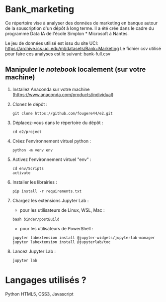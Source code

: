 # Bank_marketing
Ce répertoire vise à analyser des données de marketing en banque autour de la souscription d'un dépôt à long terme. Il a été crée dans le cadre du programme Data IA de l'école Simplon * Microsoft à Nantes.

Le jeu de données utilisé est issu du site UCI: https://archive.ics.uci.edu/ml/datasets/Bank+Marketing
Le fichier csv utilisé pour faire ces analyses est le suivant: bank-full.csv

## Manipuler le *notebook* localement (sur votre machine)

1. Installez Anaconda sur votre machine (https://www.anaconda.com/products/individual)

2. Clonez le dépôt :
    ```
    git clone https://github.com/fougere44/e2.git
    ```

3. Déplacez-vous dans le répertoire du dépôt :
    ```
    cd e2/project
    ```

4. Créez l'environnement virtuel python :
    ```
    python -m venv env
    ```

5. Activez l'environnement virtuel "env" :
    ```
    cd env/Scripts
    activate
    ```
    
6. Installer les librairies :
    ```
    pip install -r requirements.txt
    ```

7. Chargez les extensions Jupyter Lab :

    - pour les utilisateurs de Linux, WSL, Mac :
    ```
    bash binder/postBuild
    ```
    
    - pour les utilisateurs de PowerShell :
    ```
    jupyter labextension install @jupyter-widgets/jupyterlab-manager
    jupyter labextension install @jupyterlab/toc
    ```

8. Lancez Jupyter Lab :
    ```
    jupyter lab
    ```

# Langages utilisés ?

Python
HTML5, CSS3, Javascript 

